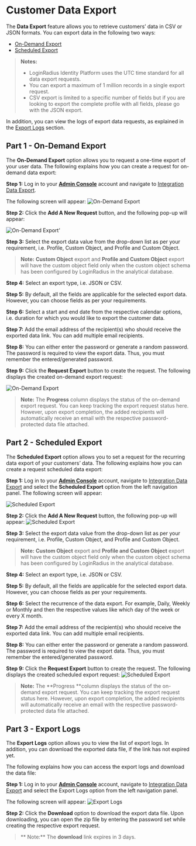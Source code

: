 # Customer Data Export

The **Data Export** feature allows you to retrieve customers’ data in CSV or JSON formats. You can export data in the following two ways:

- [On-Demand Export](#partondemandexport0)
- [Scheduled Export](#partscheduledexport1)

> **Notes:**
>
> - LoginRadius Identity Platform uses the UTC time standard for all data export requests.
> - You can export a maximum of 1 million records in a single export request.
> - CSV export is limited to a specific number of fields but if you are looking to export the complete profile with all fields, please go with the JSON export.

In addition, you can view the logs of export data requests, as explained in the [Export Logs](#partexportlogs2) section.

## Part 1 - On-Demand Export

The **On-Demand Export** option allows you to request a one-time export of your user data. The following explains how you can create a request for on-demand data export:

**Step 1:** Log in to your [**Admin Console**](https://adminconsole.loginradius.com/) account and navigate to [Integration Data Export](https://adminconsole.loginradius.com/integration/data-export/on-demand-export).

The following screen will appear:
![On-Demand Export](https://apidocs.lrcontent.com/images/DE_206235e83d8a1cdc1e2.60263275.png "On-Demand Export")

**Step 2:** Click the **Add A New Request** button, and the following pop-up will appear:

![On-Demand Export](https://apidocs.lrcontent.com/images/de2_278435e83d8d566b595.39992476.png "On-Demand Export")'

**Step 3:** Select the export data value from the drop-down list as per your requirement, i.e. Profile, Custom Object, and Profile and Custom Object.

> **Note:** **Custom Object** export and **Profile and Custom Object** export will have the custom object field only when the custom object schema has been configured by LoginRadius in the analytical database.

**Step 4:** Select an export type, i.e. JSON or CSV.

**Step 5:** By default, all the fields are applicable for the selected export data. However, you can choose fields as per your requirements.

**Step 6:** Select a start and end date from the respective calendar options, i.e. duration for which you would like to export the customer data.

**Step 7:** Add the email address of the recipient(s) who should receive the exported data link. You can add multiple email recipients.

**Step 8:** You can either enter the password or generate a random password. The password is required to view the export data. Thus, you must remember the entered/generated password.

**Step 9:** Click the **Request Export** button to create the request. The following displays the created on-demand export request:

![On-Demand Export](https://apidocs.lrcontent.com/images/cde1_272565e84eed0d7a739.86436602.png "On-Demand Export")

> **Note:** The **Progress** column displays the status of the on-demand export request. You can keep tracking the export request status here. However, upon export completion, the added recipients will automatically receive an email with the respective password-protected data file attached.

## Part 2 - Scheduled Export

The **Scheduled Export** option allows you to set a request for the recurring data export of your customers’ data. The following explains how you can create a request scheduled data export:

**Step 1:** Log in to your  [**Admin Console**](https://adminconsole.loginradius.com/)  account, navigate to [Integration Data Export](https://adminconsole.loginradius.com/integration/data-export/on-demand-export) and select the **Scheduled Export** option from the left navigation panel.
The following screen will appear:

![Scheduled Export](https://apidocs.lrcontent.com/images/de4_206675e83d9f661df31.38060690.png "Scheduled Export")

**Step 2:** Click the **Add A New Request** button, the following pop-up will appear:
![Scheduled Export](https://apidocs.lrcontent.com/images/de5_20215e83dc685219e1.73462090.png "Scheduled Export")

**Step 3:** Select the export data value from the drop-down list as per your requirement, i.e. Profile, Custom Object, and Profile and Custom Object.

> **Note:** **Custom Object** export and **Profile and Custom Object** export will have the custom object field only when the custom object schema has been configured by LoginRadius in the analytical database.

**Step 4:** Select an export type, i.e. JSON or CSV.

**Step 5:** By default, all the fields are applicable for the selected export data. However, you can choose fields as per your requirements.

**Step 6:** Select the recurrence of the data export. For example, Daily, Weekly or Monthly and then the respective values like which day of the week or every X month.

**Step 7:** Add the email address of the recipient(s) who should receive the exported data link. You can add multiple email recipients.

**Step 8:** You can either enter the password or generate a random password. The password is required to view the export data. Thus, you must remember the entered/generated password.

**Step 9:** Click the **Request Export** button to create the request. The following displays the created scheduled export request:
![Scheduled Export](https://apidocs.lrcontent.com/images/de6_296575e83dc7b181a73.39015772.png "Scheduled Export")

> **Note:** The **Progress **column displays the status of the on-demand export request. You can keep tracking the export request status here. However, upon export completion, the added recipients will automatically receive an email with the respective password-protected data file attached.

## Part 3 - Export Logs

The **Export Logs** option allows you to view the list of export logs. In addition, you can download the exported data file, if the link has not expired yet.

The following explains how you can access the export logs and download the data file:

**Step 1:** Log in to your  [**Admin Console**](https://adminconsole.loginradius.com/)  account, navigate to [Integration Data Export](https://adminconsole.loginradius.com/integration/data-export/on-demand-export) and select the Export Logs option from the left navigation panel.

The following screen will appear:
![Export Logs](https://apidocs.lrcontent.com/images/cde2_286505e84ef0d3dcea9.02554726.png "Export Logs")

**Step 2:** Click the **Download** option to download the export data file. Upon downloading, you can open the zip file by entering the password set while creating the respective export request.

> ** Note:** The **download** link expires in 3 days.
